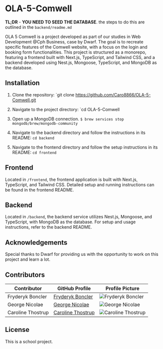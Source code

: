 # OLA-5-Comwell

**TL;DR** - **YOU NEED TO SEED THE DATABASE**. the steps to do this are outlined in the `backend/readme.md`

OLA 5 Comwell is a project developed as part of our studies in Web Development @Cph Business, case by Dwarf. The goal is to recreate specific features of the Comwell website, with a focus on the login and booking form functionalities. This project is structured as a monorepo, featuring a frontend built with Next.js, TypeScript, and Tailwind CSS, and a backend developed using Nest.js, Mongoose, TypeScript, and MongoDB as the database.

## Installation
1. Clone the repository: `git clone https://github.com/Caro8866/OLA-5-Comwell.git

2. Navigate to the project directory: `cd OLA-5-Comwell

3. Open up a MongoDB connection. `$ brew services stop mongodb/brew/mongodb-community`
   
5. Navigate to the backend directory and follow the instructions in its README: `cd backend`

6. Navigate to the frontend directory and follow the setup instructions in its README: `cd frontend`

## Frontend
Located in `/frontend`, the frontend application is built with Next.js, TypeScript, and Tailwind CSS. Detailed setup and running instructions can be found in the frontend README.

## Backend 
Located in `/backend`, the backend service utilizes Nest.js, Mongoose, and TypeScript, with MongoDB as the database. For setup and usage instructions, refer to the backend README.

## Acknowledgements
Special thanks to Dwarf for providing us with the opportunity to work on this project and learn a lot.


## Contributors

| Contributor       | GitHub Profile                                              | Profile Picture                                                       |
| ----------------- | ------------------------------------------------------------ | ------------------------------------------------------------ |
| Fryderyk Boncler   | [Fryderyk Boncler](https://github.com/relcnob)               | <img src="https://github.com/relcnob.png?size=80" alt="Fryderyk Boncler">  |
| George Nicolae    | [George Nicolae](https://github.com/ngeorge07)               | <img src="https://github.com/ngeorge07.png?size=80" alt="George Nicolae">  |
| Caroline Thostrup | [Caroline Thostrup](https://github.com/caro8866)             | <img src="https://github.com/caro8866.png?size=80" alt="Caroline Thostrup"> |

## License
This is a school project.
